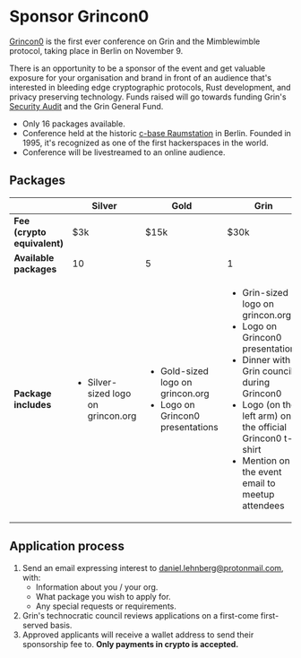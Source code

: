 # Sponsor Grincon0

[Grincon0](https://grincon.org) is the first ever conference on Grin and the Mimblewimble protocol, taking place in Berlin on November 9.
 
There is an opportunity to be a sponsor of the event and get valuable exposure for your organisation and brand in front of an audience that's interested in bleeding edge cryptographic protocols, Rust development, and privacy preserving technology. Funds raised will go towards funding Grin's [Security Audit](sec_audit.md) and the Grin General Fund. 

* Only 16 packages available.
* Conference held at the historic [c-base Raumstation](https://www.c-base.org) in Berlin. Founded in 1995, it's recognized as one of the first hackerspaces in the world.
* Conference will be livestreamed to an online audience.

## Packages

| | Silver | Gold | Grin |
|---|---|---|---|
|**Fee (crypto equivalent)** | $3k | $15k | $30k |
| **Available packages** | 10 | 5 | 1 |
| **Package includes** | <ul><li>Silver-sized logo on grincon.org</ul> |<ul><li>Gold-sized logo on grincon.org <li>Logo on Grincon0 presentations</ul> |<ul><li>Grin-sized logo on grincon.org <li>Logo on Grincon0 presentations<li>Dinner with Grin council during Grincon0 <li>Logo (on the left arm) on the official Grincon0 t-shirt <li>Mention on the event email to meetup attendees</ul> |

## Application process

1. Send an email expressing interest to daniel.lehnberg@protonmail.com, with:
   * Information about you / your org.
   * What package you wish to apply for.
   * Any special requests or requirements.
1. Grin's technocratic council reviews applications on a first-come first-served basis.
1. Approved applicants will receive a wallet address to send their sponsorship fee to. **Only payments in crypto is accepted.**

